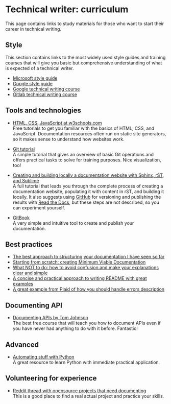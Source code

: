 # Technical writer: curriculum

This page contains links to study materials for those who want to start their career in technical writing.

## Style

This section contains links to the most widely used style guides and training courses that will give you basic but comprehensive understanding of what is expected of a technical writer.

- [Microsoft style guide](https://docs.microsoft.com/en-gb/style-guide/welcome/)
- [Google style guide](https://developers.google.com/style)
- [Google technical writing course](https://developers.google.com/tech-writing/overview)
- [Gitlab technical writing course](https://about.gitlab.com/handbook/engineering/ux/technical-writing/fundamentals/)

## Tools and technologies

- [HTML, CSS, JavaScript at w3schools.com](https://www.w3schools.com/)  
  Free tutorials to get you familiar with the basics of HTML, CSS, and JavaScript. Documentation resources often run on static site generators, so it makes sense to understand how websites work.

- [Git tutorial](https://learngitbranching.js.org/)  
A simple tutorial that gives an overview of basic Git operations and offers practical tasks to solve for training purposes. Nice visualization, too!

- [Creating and building locally a documentation website with Sphinx, rST, and Sublime](https://sublime-and-sphinx-guide.readthedocs.io/en/latest/)  
A full tutorial that leads you through the complete process of creating a documentation website, populating it with content in rST, and building it locally. It also suggests using [GitHub](https://github.com/) for versioning and publishing the results with [Read the Docs](https://readthedocs.org/), but these steps are not described, so you can experiment yourself.

- [GitBook](https://www.gitbook.com/)  
A very simple and intuitive tool to create and publish your documentation.

## Best practices

- [The best approach to structuring your documentation I have seen so far](https://diataxis.fr/)
- [Starting from scratch: creating Minimum Viable Documentation](https://thisisimportant.net/2021/09/21/from-nothing-to-something-with-minimum-viable-documentation/)
- [What NOT to do: how to avoid confusion and make your explanations clear and simple](https://jvns.ca/blog/confusing-explanations/)
- [A concise and practical approach to writing README with great examples](https://github.com/hackergrrl/art-of-readme)
- [A great example from Plaid of how you should handle errors description](https://plaid.com/docs/errors/)

## Documenting API

- [Documenting APIs by Tom Johnson](https://idratherbewriting.com/learnapidoc/)  
The best free course that will teach you how to document APIs even if you have never had anything to do with it before. Fantastic!

## Advanced

- [Automating stuff with Python](https://automatetheboringstuff.com/)  
A great resource to learn Python with immediate practical application.

## Volunteering for experience

- [Reddit thread with opensource projects that need documenting](https://www.reddit.com/r/technicalwriting/comments/gcfmuh/a_list_of_open_source_projects_with_volunteer/)  
This is a good place to find a real actual project and practice your skills.
